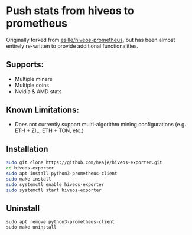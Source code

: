 # Push stats from hiveos to prometheus
Originally forked from [esille/hiveos-prometheus](https://github.com/esille/hiveos-prometheus), but has been almost entirely re-written to provide additional functionalities.

## Supports:
* Multiple miners
* Multiple coins
* Nvidia & AMD stats

## Known Limitations:
* Does not currently support multi-algorithm mining configurations (e.g. ETH + ZIL, ETH + TON, etc.)

## Installation
```bash
sudo git clone https://github.com/heaje/hiveos-exporter.git
cd hiveos-exporter
sudo apt install python3-prometheus-client
sudo make install
sudo systemctl enable hiveos-exporter
sudo systemctl start hiveos-exporter
```

## Uninstall
```
sudo apt remove python3-prometheus-client
sudo make uninstall
```
